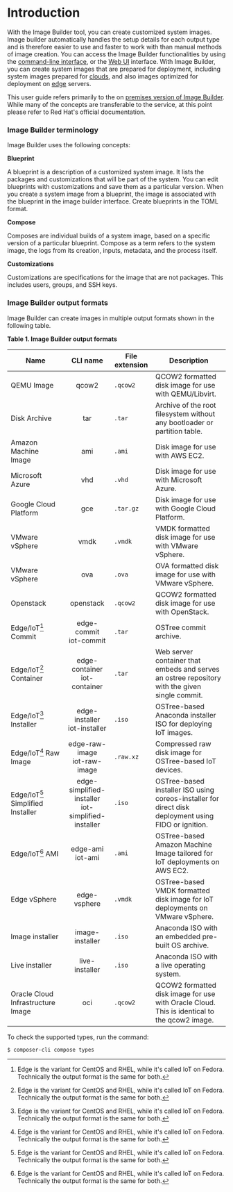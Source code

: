 # Introduction

With the Image Builder tool, you can create customized system images. Image builder automatically handles the setup details for each output type and is therefore easier to use and faster to work with than manual methods of image creation. You can access the Image Builder functionalities by using the [command-line interface](https://osbuild.org/docs/on-premises/commandline/), or the [Web UI](https://osbuild.org/docs/on-premises/installation/#web-ui) interface. With Image Builder, you can create system images that are prepared for deployment, including system images prepared for [clouds](https://osbuild.org/docs/user-guide/uploading-cloud-images/), and also images optimized for deployment on [edge](https://osbuild.org/docs/on-premises/commandline/building-ostree-images) servers.

This user guide refers primarily to the on [premises version of Image Builder](../on-premises/00-overview/index.md). While many of the concepts are transferable to the service, at this point please refer to Red Hat's official documentation.

### Image Builder terminology

Image Builder uses the following concepts:

**Blueprint**

A blueprint is a description of a customized system image. It lists the packages and customizations that will be part of the system. You can edit blueprints with customizations and save them as a particular version. When you create a system image from a blueprint, the image is associated with the blueprint in the image builder interface.
Create blueprints in the TOML format.

**Compose**

Composes are individual builds of a system image, based on a specific version of a particular blueprint. Compose as a term refers to the system image, the logs from its creation, inputs, metadata, and the process itself.

**Customizations**

Customizations are specifications for the image that are not packages. This includes users, groups, and SSH keys.

### Image Builder output formats

Image Builder can create images in multiple output formats shown in the following table.

**Table 1. Image Builder output formats**

| Name                              |                        CLI name                        | File extension | Description                                                                                          |  
|-----------------------------------|:------------------------------------------------------:|----------------|------------------------------------------------------------------------------------------------------|  
| QEMU Image                        |                         qcow2                          | `.qcow2`       | QCOW2 formatted disk image for use with QEMU/Libvirt.                                                | 
| Disk Archive                      |                          tar                           | `.tar`         | Archive of the root filesystem without any bootloader or partition table.                            | 
| Amazon Machine Image              |                          ami                           | `.ami`         | Disk image for use with AWS EC2.                                                                     | 
| Microsoft Azure                   |                          vhd                           | `.vhd`         | Disk image for use with Microsoft Azure.                                                             | 
| Google Cloud Platform             |                          gce                           | `.tar.gz`      | Disk image for use with Google Cloud Platform.                                                       | 
| VMware vSphere                    |                          vmdk                          | `.vmdk`        | VMDK formatted disk image for use with VMware vSphere.                                               | 
| VMware vSphere                    |                          ova                           | `.ova`         | OVA formatted disk image for use with VMware vSphere.                                                | 
| Openstack                         |                       openstack                        | `.qcow2`       | QCOW2 formatted disk image for use with OpenStack.                                                   | 
| Edge/IoT[^1] Commit               |               edge-commit<br/>iot-commit               | `.tar`         | OSTree commit archive.                                                                               | 
| Edge/IoT[^1] Container            |            edge-container<br/>iot-container            |  `.tar`        | Web server container that embeds and serves an ostree repository with the given single commit.       | 
| Edge/IoT[^1] Installer            |            edge-installer<br/>iot-installer            | `.iso`         | OSTree-based Anaconda installer ISO for deploying IoT images.                                        | 
| Edge/IoT[^1] Raw Image            |            edge-raw-image<br/>iot-raw-image            | `.raw.xz`      | Compressed raw disk image for OSTree-based IoT devices.                                              | 
| Edge/IoT[^1] Simplified Installer | edge-simplified-installer<br/>iot-simplified-installer | `.iso`         | OSTree-based installer ISO using coreos-installer for direct disk deployment using FIDO or ignition. | 
| Edge/IoT[^1] AMI                  |                  edge-ami<br/>iot-ami                  | `.ami`         | OSTree-based Amazon Machine Image tailored for IoT deployments on AWS EC2.                           | 
| Edge vSphere                      |                      edge-vsphere                      | `.vmdk`        | OSTree-based VMDK formatted disk image for IoT deployments on VMware vSphere.                        |
| Image installer                   |                    image-installer                     | `.iso`         | Anaconda ISO with an embedded pre-built OS archive.                                                  | 
| Live installer                    |                     live-installer                     | `.iso`         | Anaconda ISO with a live operating system.                                                           | 
| Oracle Cloud Infrastructure Image |                          oci                           | `.qcow2`       | QCOW2 formatted disk image for use with Oracle Cloud. This is identical to the qcow2 image.          | 

To check the supported types, run the command:

```
$ composer-cli compose types
```

[^1]: Edge is the variant for CentOS and RHEL, while it's called IoT on Fedora. Technically the output format is the same for both.